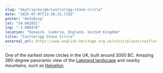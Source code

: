 ```yaml
---
slug: "daytrip/eu/gb/castlerigg-stone-circle"
date: "2025-07-07T13:36:15.719Z"
poster: "AndiBing"
lat: "54.602851"
lng: "-3.098376"
location: "Keswick, Cumbria, England, United Kingdom"
title: "Castlerigg Stone Circle"
external_url: https://www.english-heritage.org.uk/visit/places/castlerigg-stone-circle/
---
```

One of the earliest stone circles in the UK, built around 3000 BC. Amazing 360-degree panoramic view of the [Lakeland landscape](https://en.wikipedia.org/wiki/Lake_District) and nearby mountains, such as [Helvellyn](https://en.wikipedia.org/wiki/Helvellyn)